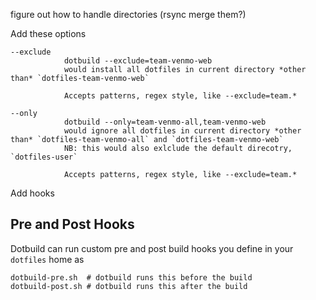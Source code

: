 
figure out how to handle directories (rsync merge them?)


Add these options

    --exclude
                dotbuild --exclude=team-venmo-web 
                would install all dotfiles in current directory *other than* `dotfiles-team-venmo-web`
                
                Accepts patterns, regex style, like --exclude=team.*
                
    --only
                dotbuild --only=team-venmo-all,team-venmo-web
                would ignore all dotfiles in current directory *other than* `dotfiles-team-venmo-all` and `dotfiles-team-venmo-web`
                NB: this would also exlclude the default direcotry, `dotfiles-user`
                
                Accepts patterns, regex style, like --exclude=team.*
                

Add hooks

## Pre and Post Hooks

Dotbuild can run custom pre and post build hooks you define in your `dotfiles` home as

    dotbuild-pre.sh  # dotbuild runs this before the build
    dotbuild-post.sh # dotbuild runs this after the build
